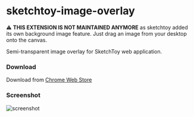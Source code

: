# sketchtoy-image-overlay

:warning: **THIS EXTENSION IS NOT MAINTAINED ANYMORE** as sketchtoy added its own background image feature. Just drag an image from your desktop onto the canvas.

Semi-transparent image overlay for SketchToy web application.

### Download

Download from [Chrome Web Store](https://chrome.google.com/webstore/detail/gipknajkakchcikcdkfljmjeegbafklm)

### Screenshot
![screenshot](http://i.imgur.com/bQ4yGcp.jpg)
